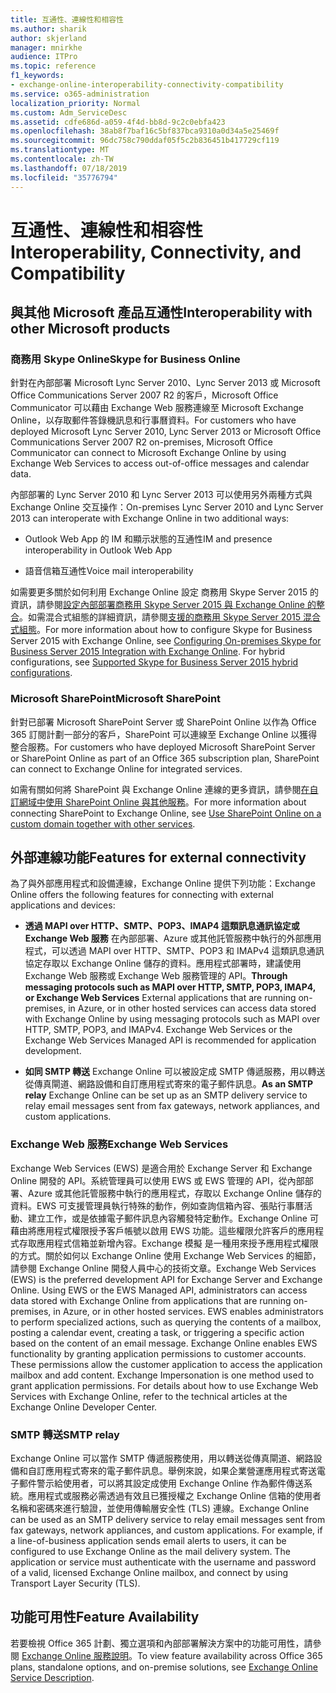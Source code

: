 ```yaml
---
title: 互通性、連線性和相容性
ms.author: sharik
author: skjerland
manager: mnirkhe
audience: ITPro
ms.topic: reference
f1_keywords:
- exchange-online-interoperability-connectivity-compatibility
ms.service: o365-administration
localization_priority: Normal
ms.custom: Adm_ServiceDesc
ms.assetid: cdfe686d-a059-4f4d-bb8d-9c2c0ebfa423
ms.openlocfilehash: 38ab8f7baf16c5bf837bca9310a0d34a5e25469f
ms.sourcegitcommit: 96dc758c790ddaf05f5c2b836451b417729cf119
ms.translationtype: MT
ms.contentlocale: zh-TW
ms.lasthandoff: 07/18/2019
ms.locfileid: "35776794"
---
```

# <a name="interoperability-connectivity-and-compatibility"></a><span data-ttu-id="bb455-102">互通性、連線性和相容性</span><span class="sxs-lookup"><span data-stu-id="bb455-102">Interoperability, Connectivity, and Compatibility</span></span>

## <a name="interoperability-with-other-microsoft-products"></a><span data-ttu-id="bb455-103">與其他 Microsoft 產品互通性</span><span class="sxs-lookup"><span data-stu-id="bb455-103">Interoperability with other Microsoft products</span></span>

### <a name="skype-for-business-online"></a><span data-ttu-id="bb455-104">商務用 Skype Online</span><span class="sxs-lookup"><span data-stu-id="bb455-104">Skype for Business Online</span></span>

<span data-ttu-id="bb455-105">針對在內部部署 Microsoft Lync Server 2010、Lync Server 2013 或 Microsoft Office Communications Server 2007 R2 的客戶，Microsoft Office Communicator 可以藉由 Exchange Web 服務連線至 Microsoft Exchange Online，以存取郵件答錄機訊息和行事曆資料。</span><span class="sxs-lookup"><span data-stu-id="bb455-105">For customers who have deployed Microsoft Lync Server 2010, Lync Server 2013 or Microsoft Office Communications Server 2007 R2 on-premises, Microsoft Office Communicator can connect to Microsoft Exchange Online by using Exchange Web Services to access out-of-office messages and calendar data.</span></span>
  
<span data-ttu-id="bb455-106">內部部署的 Lync Server 2010 和 Lync Server 2013 可以使用另外兩種方式與 Exchange Online 交互操作：</span><span class="sxs-lookup"><span data-stu-id="bb455-106">On-premises Lync Server 2010 and Lync Server 2013 can interoperate with Exchange Online in two additional ways:</span></span>
  
- <span data-ttu-id="bb455-107">Outlook Web App 的 IM 和顯示狀態的互通性</span><span class="sxs-lookup"><span data-stu-id="bb455-107">IM and presence interoperability in Outlook Web App</span></span>
    
- <span data-ttu-id="bb455-108">語音信箱互通性</span><span class="sxs-lookup"><span data-stu-id="bb455-108">Voice mail interoperability</span></span>
    
<span data-ttu-id="bb455-p101">如需要更多關於如何利用 Exchange Online 設定 商務用 Skype Server 2015 的資訊，請參閱[設定內部部署商務用 Skype Server 2015 與 Exchange Online 的整合](https://go.microsoft.com/fwlink/p/?LinkId=271804)。如需混合式組態的詳細資訊，請參閱[支援的商務用 Skype Server 2015 混合式組態](https://go.microsoft.com/fwlink/?LinkID=513084)。</span><span class="sxs-lookup"><span data-stu-id="bb455-p101">For more information about how to configure Skype for Business Server 2015 with Exchange Online, see [Configuring On-premises Skype for Business Server 2015 Integration with Exchange Online](https://go.microsoft.com/fwlink/p/?LinkId=271804). For hybrid configurations, see [Supported Skype for Business Server 2015 hybrid configurations](https://go.microsoft.com/fwlink/?LinkID=513084).</span></span>
  
### <a name="microsoft-sharepoint"></a><span data-ttu-id="bb455-111">Microsoft SharePoint</span><span class="sxs-lookup"><span data-stu-id="bb455-111">Microsoft SharePoint</span></span>

<span data-ttu-id="bb455-112">針對已部署 Microsoft SharePoint Server 或 SharePoint Online 以作為 Office 365 訂閱計劃一部分的客戶，SharePoint 可以連線至 Exchange Online 以獲得整合服務。</span><span class="sxs-lookup"><span data-stu-id="bb455-112">For customers who have deployed Microsoft SharePoint Server or SharePoint Online as part of an Office 365 subscription plan, SharePoint can connect to Exchange Online for integrated services.</span></span>
  
<span data-ttu-id="bb455-113">如需有關如何將 SharePoint 與 Exchange Online 連線的更多資訊，請參閱[在自訂網域中使用 SharePoint Online 與其他服務](https://go.microsoft.com/fwlink/?LinkId=271805)。</span><span class="sxs-lookup"><span data-stu-id="bb455-113">For more information about connecting SharePoint to Exchange Online, see [Use SharePoint Online on a custom domain together with other services](https://go.microsoft.com/fwlink/?LinkId=271805).</span></span>
  
## <a name="features-for-external-connectivity"></a><span data-ttu-id="bb455-114">外部連線功能</span><span class="sxs-lookup"><span data-stu-id="bb455-114">Features for external connectivity</span></span>

<span data-ttu-id="bb455-115">為了與外部應用程式和設備連線，Exchange Online 提供下列功能：</span><span class="sxs-lookup"><span data-stu-id="bb455-115">Exchange Online offers the following features for connecting with external applications and devices:</span></span>
  
- <span data-ttu-id="bb455-p102">**透過 MAPI over HTTP、SMTP、POP3、IMAP4 這類訊息通訊協定或 Exchange Web 服務** 在內部部署、Azure 或其他託管服務中執行的外部應用程式，可以透過 MAPI over HTTP、SMTP、POP3 和 IMAPv4 這類訊息通訊協定存取以 Exchange Online 儲存的資料。應用程式部署時，建議使用 Exchange Web 服務或 Exchange Web 服務管理的 API。</span><span class="sxs-lookup"><span data-stu-id="bb455-p102">**Through messaging protocols such as MAPI over HTTP, SMTP, POP3, IMAP4, or Exchange Web Services** External applications that are running on-premises, in Azure, or in other hosted services can access data stored with Exchange Online by using messaging protocols such as MAPI over HTTP, SMTP, POP3, and IMAPv4. Exchange Web Services or the Exchange Web Services Managed API is recommended for application development.</span></span> 
    
- <span data-ttu-id="bb455-118">**如同 SMTP 轉送** Exchange Online 可以被設定成 SMTP 傳遞服務，用以轉送從傳真閘道、網路設備和自訂應用程式寄來的電子郵件訊息。</span><span class="sxs-lookup"><span data-stu-id="bb455-118">**As an SMTP relay** Exchange Online can be set up as an SMTP delivery service to relay email messages sent from fax gateways, network appliances, and custom applications.</span></span> 
    
### <a name="exchange-web-services"></a><span data-ttu-id="bb455-119">Exchange Web 服務</span><span class="sxs-lookup"><span data-stu-id="bb455-119">Exchange Web Services</span></span>

<span data-ttu-id="bb455-p103">Exchange Web Services (EWS) 是適合用於 Exchange Server 和 Exchange Online 開發的 API。系統管理員可以使用 EWS 或 EWS 管理的 API，從內部部署、Azure 或其他託管服務中執行的應用程式，存取以 Exchange Online 儲存的資料。EWS 可支援管理員執行特殊的動作，例如查詢信箱內容、張貼行事曆活動、建立工作，或是依據電子郵件訊息內容觸發特定動作。Exchange Online 可藉由將應用程式權限授予客戶帳號以啟用 EWS 功能。這些權限允許客戶的應用程式存取應用程式信箱並新增內容。Exchange 模擬 是一種用來授予應用程式權限的方式。關於如何以 Exchange Online 使用 Exchange Web Services 的細節，請參閱 Exchange Online 開發人員中心的技術文章。</span><span class="sxs-lookup"><span data-stu-id="bb455-p103">Exchange Web Services (EWS) is the preferred development API for Exchange Server and Exchange Online. Using EWS or the EWS Managed API, administrators can access data stored with Exchange Online from applications that are running on-premises, in Azure, or in other hosted services. EWS enables administrators to perform specialized actions, such as querying the contents of a mailbox, posting a calendar event, creating a task, or triggering a specific action based on the content of an email message. Exchange Online enables EWS functionality by granting application permissions to customer accounts. These permissions allow the customer application to access the application mailbox and add content. Exchange Impersonation is one method used to grant application permissions. For details about how to use Exchange Web Services with Exchange Online, refer to the technical articles at the Exchange Online Developer Center.</span></span>
  
### <a name="smtp-relay"></a><span data-ttu-id="bb455-127">SMTP 轉送</span><span class="sxs-lookup"><span data-stu-id="bb455-127">SMTP relay</span></span>

<span data-ttu-id="bb455-p104">Exchange Online 可以當作 SMTP 傳遞服務使用，用以轉送從傳真閘道、網路設備和自訂應用程式寄來的電子郵件訊息。舉例來說，如果企業營運應用程式寄送電子郵件警示給使用者，可以將其設定成使用 Exchange Online 作為郵件傳送系統。應用程式或服務必需透過有效且已獲授權之 Exchange Online 信箱的使用者名稱和密碼來進行驗證，並使用傳輸層安全性 (TLS) 連線。</span><span class="sxs-lookup"><span data-stu-id="bb455-p104">Exchange Online can be used as an SMTP delivery service to relay email messages sent from fax gateways, network appliances, and custom applications. For example, if a line-of-business application sends email alerts to users, it can be configured to use Exchange Online as the mail delivery system. The application or service must authenticate with the username and password of a valid, licensed Exchange Online mailbox, and connect by using Transport Layer Security (TLS).</span></span>
  
## <a name="feature-availability"></a><span data-ttu-id="bb455-131">功能可用性</span><span class="sxs-lookup"><span data-stu-id="bb455-131">Feature Availability</span></span>

<span data-ttu-id="bb455-132">若要檢視 Office 365 計劃、獨立選項和內部部署解決方案中的功能可用性，請參閱 [Exchange Online 服務說明](exchange-online-service-description.md)。</span><span class="sxs-lookup"><span data-stu-id="bb455-132">To view feature availability across Office 365 plans, standalone options, and on-premise solutions, see [Exchange Online Service Description](exchange-online-service-description.md).</span></span>
  

